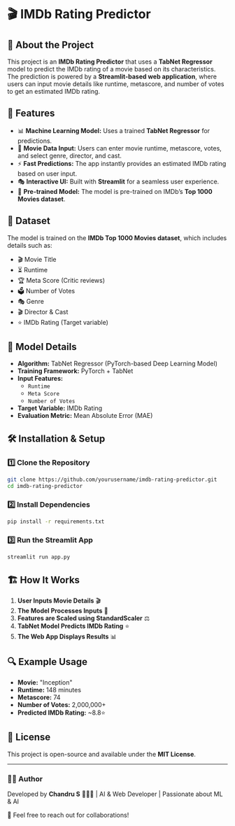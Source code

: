 # 🎬 IMDb Rating Predictor

## 📌 About the Project
This project is an **IMDb Rating Predictor** that uses a **TabNet Regressor** model to predict the IMDb rating of a movie based on its characteristics. The prediction is powered by a **Streamlit-based web application**, where users can input movie details like runtime, metascore, and number of votes to get an estimated IMDb rating.

## 🚀 Features
- 📊 **Machine Learning Model:** Uses a trained **TabNet Regressor** for predictions.
- 🎥 **Movie Data Input:** Users can enter movie runtime, metascore, votes, and select genre, director, and cast.
- ⚡ **Fast Predictions:** The app instantly provides an estimated IMDb rating based on user input.
- 🎭 **Interactive UI:** Built with **Streamlit** for a seamless user experience.
- 📂 **Pre-trained Model:** The model is pre-trained on IMDb’s **Top 1000 Movies dataset**.

## 📁 Dataset
The model is trained on the **IMDb Top 1000 Movies dataset**, which includes details such as:
- 🎬 Movie Title
- ⏳ Runtime
- 🏆 Meta Score (Critic reviews)
- 🗳️ Number of Votes
- 🎭 Genre
- 🎬 Director & Cast
- ⭐ IMDb Rating (Target variable)

## 🧠 Model Details
- **Algorithm:** TabNet Regressor (PyTorch-based Deep Learning Model)
- **Training Framework:** PyTorch + TabNet
- **Input Features:**
  - `Runtime`
  - `Meta Score`
  - `Number of Votes`
- **Target Variable:** IMDb Rating
- **Evaluation Metric:** Mean Absolute Error (MAE)

## 🛠️ Installation & Setup
### 1️⃣ Clone the Repository
```bash
git clone https://github.com/yourusername/imdb-rating-predictor.git
cd imdb-rating-predictor
```

### 2️⃣ Install Dependencies
```bash
pip install -r requirements.txt
```

### 3️⃣ Run the Streamlit App
```bash
streamlit run app.py
```

## 🏗️ How It Works
1. **User Inputs Movie Details** 🎬
2. **The Model Processes Inputs** 🧠
3. **Features are Scaled using StandardScaler** ⚖️
4. **TabNet Model Predicts IMDb Rating** ⭐
5. **The Web App Displays Results** 📊

## 🔍 Example Usage
- **Movie:** "Inception"
- **Runtime:** 148 minutes
- **Metascore:** 74
- **Number of Votes:** 2,000,000+
- **Predicted IMDb Rating:** ~8.8⭐

## 📜 License
This project is open-source and available under the **MIT License**.

---

### 👨‍💻 Author
Developed by **Chandru S** 👨‍💻✨ | AI & Web Developer | Passionate about ML & AI

📩 Feel free to reach out for collaborations!

